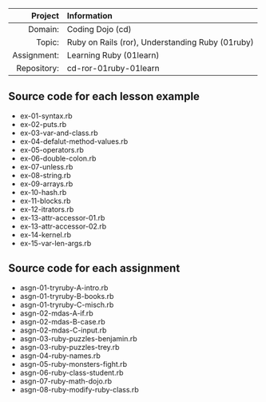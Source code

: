 |     Project | Information                                       |
|------------:|:--------------------------------------------------|
| Domain:     | Coding Dojo (cd)                                  |
| Topic:      | Ruby on Rails (ror), Understanding Ruby (01ruby)  |
| Assignment: | Learning Ruby (01learn)                           |
| Repository: | cd-ror-01ruby-01learn                             |

## Source code for each lesson example
- ex-01-syntax.rb
- ex-02-puts.rb
- ex-03-var-and-class.rb
- ex-04-defalut-method-values.rb
- ex-05-operators.rb
- ex-06-double-colon.rb
- ex-07-unless.rb
- ex-08-string.rb
- ex-09-arrays.rb
- ex-10-hash.rb
- ex-11-blocks.rb
- ex-12-itrators.rb
- ex-13-attr-accessor-01.rb
- ex-13-attr-accessor-02.rb
- ex-14-kernel.rb
- ex-15-var-len-args.rb

## Source code for each assignment
- asgn-01-tryruby-A-intro.rb
- asgn-01-tryruby-B-books.rb
- asgn-01-tryruby-C-misch.rb
- asgn-02-mdas-A-if.rb
- asgn-02-mdas-B-case.rb
- asgn-02-mdas-C-input.rb
- asgn-03-ruby-puzzles-benjamin.rb
- asgn-03-ruby-puzzles-trey.rb
- asgn-04-ruby-names.rb
- asgn-05-ruby-monsters-fight.rb
- asgn-06-ruby-class-student.rb
- asgn-07-ruby-math-dojo.rb
- asgn-08-ruby-modify-ruby-class.rb

